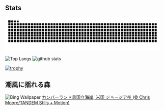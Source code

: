 ## Stats
<picture>
  <source media="(prefers-color-scheme: dark)" srcset="https://raw.githubusercontent.com/ba230t/ba230t/output/github-contribution-grid-snake-dark.svg">
  <source media="(prefers-color-scheme: light)" srcset="https://raw.githubusercontent.com/ba230t/ba230t/output/github-contribution-grid-snake.svg">
  <img alt="github contribution grid snake animation" src="https://raw.githubusercontent.com/ba230t/ba230t/output/github-contribution-grid-snake.svg">
</picture>

<p align="left">
  <img alt="Top Langs" height="150px" src="https://github-readme-stats.vercel.app/api/top-langs/?username=ba230t&layout=compact&theme=transparent" />
  <img alt="github stats" height="150px" src="https://github-readme-stats.vercel.app/api?username=ba230t&theme=transparent" />
</p>

[![trophy](https://github-profile-trophy.vercel.app/?username=ba230t&theme=transparent&column=7)](https://github.com/ryo-ma/github-profile-trophy)


<!-- Bing Wallpaper Start -->
## 潮風に揺れる森
![Bing Wallpaper](https://www.bing.com/th?id=OHR.CumberlandOaks_JA-JP7607865039_1920x1080.jpg&rf=LaDigue_1920x1080.jpg&pid=hp)
[カンバーランド島国立海岸, 米国 ジョージア州 (© Chris Moore/TANDEM Stills + Motion)](https://www.bing.com/search?q=%E3%82%AB%E3%83%B3%E3%83%90%E3%83%BC%E3%83%A9%E3%83%B3%E3%83%89%E5%B3%B6%E5%9B%BD%E7%AB%8B%E6%B5%B7%E5%B2%B8%2c+%E3%82%B8%E3%83%A7%E3%83%BC%E3%82%B8%E3%82%A2%E5%B7%9E&form=hpcapt&filters=HpDate%3a%2220250616_1500%22)
<!-- Bing Wallpaper End -->
